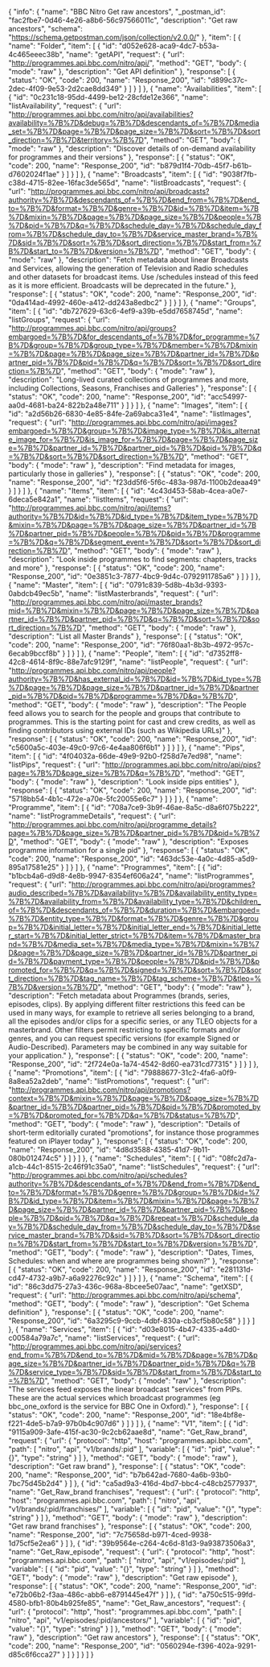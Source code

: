 {
  "info": {
    "name": "BBC Nitro Get raw ancestors",
    "_postman_id": "fac2fbe7-0d46-4e26-a8b6-56c97566011c",
    "description": "Get raw ancestors",
    "schema": "https://schema.getpostman.com/json/collection/v2.0.0/"
  },
  "item": [
    {
      "name": "Folder",
      "item": [
        {
          "id": "d052e628-aca9-4dc7-b53a-4c465eeec38b",
          "name": "getAPI",
          "request": {
            "url": "http://programmes.api.bbc.com/nitro/api/",
            "method": "GET",
            "body": {
              "mode": "raw"
            },
            "description": "Get API definition"
          },
          "response": [
            {
              "status": "OK",
              "code": 200,
              "name": "Response_200",
              "id": "d899c37c-2dec-4f09-9e53-2d2cae8dd349"
            }
          ]
        }
      ]
    },
    {
      "name": "Availabilities",
      "item": [
        {
          "id": "0c231c18-95dd-4499-be12-28cfde12e366",
          "name": "listAvailability",
          "request": {
            "url": "http://programmes.api.bbc.com/nitro/api/availabilities?availability=%7B%7D&debug=%7B%7D&descendants_of=%7B%7D&media_set=%7B%7D&page=%7B%7D&page_size=%7B%7D&sort=%7B%7D&sort_direction=%7B%7D&territory=%7B%7D",
            "method": "GET",
            "body": {
              "mode": "raw"
            },
            "description": "Discover details of on-demand availability for programmes and their versions"
          },
          "response": [
            {
              "status": "OK",
              "code": 200,
              "name": "Response_200",
              "id": "b879d1f4-70db-45f7-b61b-d7602024f1ae"
            }
          ]
        }
      ]
    },
    {
      "name": "Broadcasts",
      "item": [
        {
          "id": "9038f7fb-c38d-4715-82ee-16fac3de565d",
          "name": "listBroadcasts",
          "request": {
            "url": "http://programmes.api.bbc.com/nitro/api/broadcasts?authority=%7B%7D&descendants_of=%7B%7D&end_from=%7B%7D&end_to=%7B%7D&format=%7B%7D&genre=%7B%7D&id=%7B%7D&item=%7B%7D&mixin=%7B%7D&page=%7B%7D&page_size=%7B%7D&people=%7B%7D&pid=%7B%7D&q=%7B%7D&schedule_day=%7B%7D&schedule_day_from=%7B%7D&schedule_day_to=%7B%7D&service_master_brand=%7B%7D&sid=%7B%7D&sort=%7B%7D&sort_direction=%7B%7D&start_from=%7B%7D&start_to=%7B%7D&version=%7B%7D",
            "method": "GET",
            "body": {
              "mode": "raw"
            },
            "description": "Fetch metadata about linear Broadcasts and Services, allowing the generation of Television and Radio schedules and other datasets for broadcast items. Use /schedules instead of this feed as it is more efficient. Broadcasts will be deprecated in the future."
          },
          "response": [
            {
              "status": "OK",
              "code": 200,
              "name": "Response_200",
              "id": "0da414ad-4992-460e-a412-dd243a8edbc2"
            }
          ]
        }
      ]
    },
    {
      "name": "Groups",
      "item": [
        {
          "id": "db727629-63c6-4ef9-a39b-e5dd7658745d",
          "name": "listGroups",
          "request": {
            "url": "http://programmes.api.bbc.com/nitro/api/groups?embargoed=%7B%7D&for_descendants_of=%7B%7D&for_programme=%7B%7D&group=%7B%7D&group_type=%7B%7D&member=%7B%7D&mixin=%7B%7D&page=%7B%7D&page_size=%7B%7D&partner_id=%7B%7D&partner_pid=%7B%7D&pid=%7B%7D&q=%7B%7D&sort=%7B%7D&sort_direction=%7B%7D",
            "method": "GET",
            "body": {
              "mode": "raw"
            },
            "description": "Long-lived curated collections of programmes and more, including Collections, Seasons, Franchises and Galleries"
          },
          "response": [
            {
              "status": "OK",
              "code": 200,
              "name": "Response_200",
              "id": "acc54997-aa0d-4681-ba24-822b2a48e711"
            }
          ]
        }
      ]
    },
    {
      "name": "Images",
      "item": [
        {
          "id": "a2d56b26-6830-4e85-84fe-2a69abca31e4",
          "name": "listImages",
          "request": {
            "url": "http://programmes.api.bbc.com/nitro/api/images?embargoed=%7B%7D&group=%7B%7D&image_type=%7B%7D&is_alternate_image_for=%7B%7D&is_image_for=%7B%7D&page=%7B%7D&page_size=%7B%7D&partner_id=%7B%7D&partner_pid=%7B%7D&pid=%7B%7D&q=%7B%7D&sort=%7B%7D&sort_direction=%7B%7D",
            "method": "GET",
            "body": {
              "mode": "raw"
            },
            "description": "Find metadata for images, particularly those in galleries"
          },
          "response": [
            {
              "status": "OK",
              "code": 200,
              "name": "Response_200",
              "id": "f23dd5f6-5f6c-483a-987d-1100b2deaa49"
            }
          ]
        }
      ]
    },
    {
      "name": "Items",
      "item": [
        {
          "id": "4c43d453-58ab-4cea-a0e7-6deca5e842a1",
          "name": "listItems",
          "request": {
            "url": "http://programmes.api.bbc.com/nitro/api/items?authority=%7B%7D&id=%7B%7D&id_type=%7B%7D&item_type=%7B%7D&mixin=%7B%7D&page=%7B%7D&page_size=%7B%7D&partner_id=%7B%7D&partner_pid=%7B%7D&people=%7B%7D&pid=%7B%7D&programme=%7B%7D&q=%7B%7D&segment_event=%7B%7D&sort=%7B%7D&sort_direction=%7B%7D",
            "method": "GET",
            "body": {
              "mode": "raw"
            },
            "description": "Look inside programmes to find segments: chapters, tracks and more"
          },
          "response": [
            {
              "status": "OK",
              "code": 200,
              "name": "Response_200",
              "id": "0e3851c3-7877-4bc9-9d4c-0792911785a6"
            }
          ]
        }
      ]
    },
    {
      "name": "Master",
      "item": [
        {
          "id": "0791c839-5d8b-4b3d-9393-0abdcb49ec5b",
          "name": "listMasterbrands",
          "request": {
            "url": "http://programmes.api.bbc.com/nitro/api/master_brands?mid=%7B%7D&mixin=%7B%7D&page=%7B%7D&page_size=%7B%7D&partner_id=%7B%7D&partner_pid=%7B%7D&q=%7B%7D&sort=%7B%7D&sort_direction=%7B%7D",
            "method": "GET",
            "body": {
              "mode": "raw"
            },
            "description": "List all Master Brands"
          },
          "response": [
            {
              "status": "OK",
              "code": 200,
              "name": "Response_200",
              "id": "76f80aa1-8b3b-4972-957c-6ecab9bccf8b"
            }
          ]
        }
      ]
    },
    {
      "name": "People",
      "item": [
        {
          "id": "d7352ff8-42c8-4614-8f9c-88e7afc9129f",
          "name": "listPeople",
          "request": {
            "url": "http://programmes.api.bbc.com/nitro/api/people?authority=%7B%7D&has_external_id=%7B%7D&id=%7B%7D&id_type=%7B%7D&page=%7B%7D&page_size=%7B%7D&partner_id=%7B%7D&partner_pid=%7B%7D&pid=%7B%7D&programme=%7B%7D&q=%7B%7D",
            "method": "GET",
            "body": {
              "mode": "raw"
            },
            "description": "The People feed allows you to search for the people and groups that contribute to programmes. This is the starting point for cast and crew credits, as well as finding contributors using external IDs (such as Wikipedia URLs)"
          },
          "response": [
            {
              "status": "OK",
              "code": 200,
              "name": "Response_200",
              "id": "c5600a5c-403e-49c0-97c6-4e4aa806f6b1"
            }
          ]
        }
      ]
    },
    {
      "name": "Pips",
      "item": [
        {
          "id": "4f04032a-66de-49e9-92b0-f258d7e7ed98",
          "name": "listPips",
          "request": {
            "url": "http://programmes.api.bbc.com/nitro/api/pips?page=%7B%7D&page_size=%7B%7D&q=%7B%7D",
            "method": "GET",
            "body": {
              "mode": "raw"
            },
            "description": "Look inside pips entities"
          },
          "response": [
            {
              "status": "OK",
              "code": 200,
              "name": "Response_200",
              "id": "5718bb54-4b1c-472e-a70e-5fc20055e6c7"
            }
          ]
        }
      ]
    },
    {
      "name": "Programme",
      "item": [
        {
          "id": "708a7ce9-3b9f-46ae-8a5c-d8a6f075b222",
          "name": "listProgrammeDetails",
          "request": {
            "url": "http://programmes.api.bbc.com/nitro/api/programme_details?page=%7B%7D&page_size=%7B%7D&partner_pid=%7B%7D&pid=%7B%7D",
            "method": "GET",
            "body": {
              "mode": "raw"
            },
            "description": "Exposes programme information for a single pid"
          },
          "response": [
            {
              "status": "OK",
              "code": 200,
              "name": "Response_200",
              "id": "463dc53e-4a0c-4d85-a5d9-895a17581e25"
            }
          ]
        }
      ]
    },
    {
      "name": "Programmes",
      "item": [
        {
          "id": "b1bcb4a6-d9d8-4e8b-9947-8354ef606a24",
          "name": "listProgrammes",
          "request": {
            "url": "http://programmes.api.bbc.com/nitro/api/programmes?audio_described=%7B%7D&availability=%7B%7D&availability_entity_type=%7B%7D&availability_from=%7B%7D&availability_type=%7B%7D&children_of=%7B%7D&descendants_of=%7B%7D&duration=%7B%7D&embargoed=%7B%7D&entity_type=%7B%7D&format=%7B%7D&genre=%7B%7D&group=%7B%7D&initial_letter=%7B%7D&initial_letter_end=%7B%7D&initial_letter_start=%7B%7D&initial_letter_strict=%7B%7D&item=%7B%7D&master_brand=%7B%7D&media_set=%7B%7D&media_type=%7B%7D&mixin=%7B%7D&page=%7B%7D&page_size=%7B%7D&partner_id=%7B%7D&partner_pid=%7B%7D&payment_type=%7B%7D&people=%7B%7D&pid=%7B%7D&promoted_for=%7B%7D&q=%7B%7D&signed=%7B%7D&sort=%7B%7D&sort_direction=%7B%7D&tag_name=%7B%7D&tag_scheme=%7B%7D&tleo=%7B%7D&version=%7B%7D",
            "method": "GET",
            "body": {
              "mode": "raw"
            },
            "description": "Fetch metadata about Programmes (brands, series, episodes, clips). By applying different filter restrictions this feed can be used in many ways, for example to retrieve all series belonging to a brand, all the episodes and/or clips for a specific series, or any TLEO objects for a masterbrand. Other filters permit restricting to specific formats and/or genres, and you can request specific versions (for example Signed or Audio-Described). Parameters may be combined in any way suitable for your application."
          },
          "response": [
            {
              "status": "OK",
              "code": 200,
              "name": "Response_200",
              "id": "2f724e0a-1a74-4542-8d60-ea731cd77315"
            }
          ]
        }
      ]
    },
    {
      "name": "Promotions",
      "item": [
        {
          "id": "79888677-31c2-4fa6-a0f9-8a8ea52a2deb",
          "name": "listPromotions",
          "request": {
            "url": "http://programmes.api.bbc.com/nitro/api/promotions?context=%7B%7D&mixin=%7B%7D&page=%7B%7D&page_size=%7B%7D&partner_id=%7B%7D&partner_pid=%7B%7D&pid=%7B%7D&promoted_by=%7B%7D&promoted_for=%7B%7D&q=%7B%7D&status=%7B%7D",
            "method": "GET",
            "body": {
              "mode": "raw"
            },
            "description": "Details of short-term editorially curated \"promotions\", for instance those programmes featured on iPlayer today"
          },
          "response": [
            {
              "status": "OK",
              "code": 200,
              "name": "Response_200",
              "id": "4d8d3588-4385-41d7-9b11-080b012474c5"
            }
          ]
        }
      ]
    },
    {
      "name": "Schedules",
      "item": [
        {
          "id": "08fc2d7a-a1cb-44c1-8515-2c46f91c35a0",
          "name": "listSchedules",
          "request": {
            "url": "http://programmes.api.bbc.com/nitro/api/schedules?authority=%7B%7D&descendants_of=%7B%7D&end_from=%7B%7D&end_to=%7B%7D&format=%7B%7D&genre=%7B%7D&group=%7B%7D&id=%7B%7D&id_type=%7B%7D&item=%7B%7D&mixin=%7B%7D&page=%7B%7D&page_size=%7B%7D&partner_id=%7B%7D&partner_pid=%7B%7D&people=%7B%7D&pid=%7B%7D&q=%7B%7D&repeat=%7B%7D&schedule_day=%7B%7D&schedule_day_from=%7B%7D&schedule_day_to=%7B%7D&service_master_brand=%7B%7D&sid=%7B%7D&sort=%7B%7D&sort_direction=%7B%7D&start_from=%7B%7D&start_to=%7B%7D&version=%7B%7D",
            "method": "GET",
            "body": {
              "mode": "raw"
            },
            "description": "Dates, Times, Schedules: when and where are programmes being shown?"
          },
          "response": [
            {
              "status": "OK",
              "code": 200,
              "name": "Response_200",
              "id": "e281131d-cd47-4732-a9b7-a6a92276c92c"
            }
          ]
        }
      ]
    },
    {
      "name": "Schema",
      "item": [
        {
          "id": "86c3dd75-27a3-436c-968a-8bcee5e07aac",
          "name": "getXSD",
          "request": {
            "url": "http://programmes.api.bbc.com/nitro/api/schema",
            "method": "GET",
            "body": {
              "mode": "raw"
            },
            "description": "Get Schema definition"
          },
          "response": [
            {
              "status": "OK",
              "code": 200,
              "name": "Response_200",
              "id": "6a3295c9-9ccb-4dbf-830a-cb3cf5b80c58"
            }
          ]
        }
      ]
    },
    {
      "name": "Services",
      "item": [
        {
          "id": "d03e8015-4b47-4335-a4d0-c00584a79a7c",
          "name": "listServices",
          "request": {
            "url": "http://programmes.api.bbc.com/nitro/api/services?end_from=%7B%7D&end_to=%7B%7D&mid=%7B%7D&page=%7B%7D&page_size=%7B%7D&partner_id=%7B%7D&partner_pid=%7B%7D&q=%7B%7D&service_type=%7B%7D&sid=%7B%7D&start_from=%7B%7D&start_to=%7B%7D",
            "method": "GET",
            "body": {
              "mode": "raw"
            },
            "description": "The services feed exposes the linear broadcast \"services\" from PIPs. These are the actual services which broadcast programmes (eg bbc_one_oxford is the service for BBC One in Oxford)."
          },
          "response": [
            {
              "status": "OK",
              "code": 200,
              "name": "Response_200",
              "id": "18e4bf8e-f221-4de5-b7a9-97b0b4c907d6"
            }
          ]
        }
      ]
    },
    {
      "name": "V1",
      "item": [
        {
          "id": "9115a909-3afe-415f-ac30-9c2cb62aae8d",
          "name": "Get_Raw_brand",
          "request": {
            "url": {
              "protocol": "http",
              "host": "programmes.api.bbc.com",
              "path": [
                "nitro",
                "api",
                "v1/brands/:pid"
              ],
              "variable": [
                {
                  "id": "pid",
                  "value": "{}",
                  "type": "string"
                }
              ]
            },
            "method": "GET",
            "body": {
              "mode": "raw"
            },
            "description": "Get raw brand"
          },
          "response": [
            {
              "status": "OK",
              "code": 200,
              "name": "Response_200",
              "id": "b7b642ad-7680-4a6b-93b0-7bc75d45b2d4"
            }
          ]
        },
        {
          "id": "ca5ad9a3-416d-4bd7-bbc4-c48cb2577937",
          "name": "Get_Raw_brand franchises",
          "request": {
            "url": {
              "protocol": "http",
              "host": "programmes.api.bbc.com",
              "path": [
                "nitro",
                "api",
                "v1/brands/:pid/franchises/"
              ],
              "variable": [
                {
                  "id": "pid",
                  "value": "{}",
                  "type": "string"
                }
              ]
            },
            "method": "GET",
            "body": {
              "mode": "raw"
            },
            "description": "Get raw brand franchises"
          },
          "response": [
            {
              "status": "OK",
              "code": 200,
              "name": "Response_200",
              "id": "7c75658d-b971-4ced-9938-1d75cf5e2ea6"
            }
          ]
        },
        {
          "id": "39b9564e-c264-4c6d-81d3-9a93873506a3",
          "name": "Get_Raw_episode",
          "request": {
            "url": {
              "protocol": "http",
              "host": "programmes.api.bbc.com",
              "path": [
                "nitro",
                "api",
                "v1/episodes/:pid"
              ],
              "variable": [
                {
                  "id": "pid",
                  "value": "{}",
                  "type": "string"
                }
              ]
            },
            "method": "GET",
            "body": {
              "mode": "raw"
            },
            "description": "Get raw episode"
          },
          "response": [
            {
              "status": "OK",
              "code": 200,
              "name": "Response_200",
              "id": "e72b06b2-f3aa-486c-abb6-e8791445e47f"
            }
          ]
        },
        {
          "id": "a750c515-99fd-4580-bfb1-80b4b925fe85",
          "name": "Get_Raw_ancestors",
          "request": {
            "url": {
              "protocol": "http",
              "host": "programmes.api.bbc.com",
              "path": [
                "nitro",
                "api",
                "v1/episodes/:pid/ancestors/"
              ],
              "variable": [
                {
                  "id": "pid",
                  "value": "{}",
                  "type": "string"
                }
              ]
            },
            "method": "GET",
            "body": {
              "mode": "raw"
            },
            "description": "Get raw ancestors"
          },
          "response": [
            {
              "status": "OK",
              "code": 200,
              "name": "Response_200",
              "id": "0560294e-f396-402a-9291-d85c6f6cca27"
            }
          ]
        }
      ]
    }
  ]
}